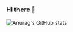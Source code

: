 ### Hi there 👋
![Anurag's GitHub stats](https://github-readme-stats.vercel.app/api?username=sunjong0214&show_icons=true&theme=radical)
<!--
**sunjong0214/sunjong0214** is a ✨ _special_ ✨ repository because its `README.md` (this file) appears on your GitHub profile.

Here are some ideas to get you started:

- 🔭 I’m currently working on ...
- 🌱 I’m currently learning ...
- 👯 I’m looking to collaborate on ...
- 🤔 I’m looking for help with ...
- 💬 Ask me about ...
- 📫 How to reach me: ...
- 😄 Pronouns: ...
- ⚡ Fun fact: ...
-->
